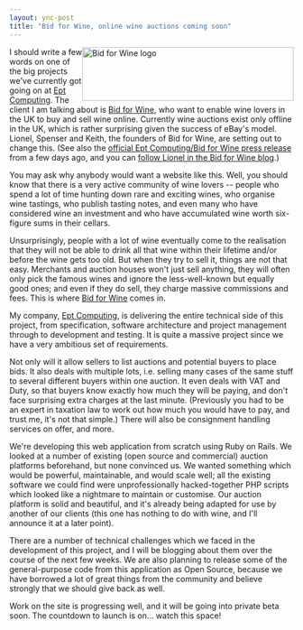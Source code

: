```yaml
---
layout: ync-post
title: "Bid for Wine, online wine auctions coming soon"
---
```


<div
style="float:right"><a
href="/2008/09/bidforwine.png"><img class="size-full wp-image-140" title="Bid for Wine logo"
src="/2008/09/bidforwine.png" alt="Bid for Wine logo" width="375" height="95" /></a></div>

I
should write a few words on one of the big projects we've currently got going on at
[Ept Computing](http://www.eptcomputing.com/). The client I am talking about is
[Bid for Wine](http://www.bidforwine.co.uk/), who want to enable wine lovers in the UK to buy and
sell wine online. Currently wine auctions exist only offline in the UK, which is rather surprising
given the success of eBay's model. Lionel, Spenser and Keith, the founders of Bid for Wine, are
setting out to change this. (See also the
[official Ept Computing/Bid for Wine press release](http://www.eptcomputing.com/news/2008-09-18/)
from a few days ago, and you can
[follow Lionel in the Bid for Wine blog](http://bidforwine.wordpress.com/).)

You may ask why
anybody would want a website like this. Well, you should know that there is a very active community
of wine lovers -- people who spend a lot of time hunting down rare and exciting wines, who organise
wine tastings, who publish tasting notes, and even many who have considered wine an investment and
who have accumulated wine worth six-figure sums in their cellars.

Unsurprisingly, people with a lot
of wine eventually come to the realisation that they will not be able to drink all that wine within
their lifetime and/or before the wine gets too old. But when they try to sell it, things are not
that easy. Merchants and auction houses won't just sell anything, they will often only pick the
famous wines and ignore the less-well-known but equally good ones; and even if they do sell, they
charge massive commissions and fees. This is where
[Bid for Wine](http://www.bidforwine.co.uk/) comes in.

My company,
[Ept Computing](http://www.eptcomputing.com/), is delivering the entire technical side of this
project, from specification, software architecture and project management through to development and
testing.  It is quite a massive project since we have a very ambitious set of requirements.

Not
only will it allow sellers to list auctions and potential buyers to place bids. It also deals with
multiple lots, i.e. selling many cases of the same stuff to several different buyers within one
auction. It even deals with VAT and Duty, so that buyers know exactly how much they will be paying,
and don't face surprising extra charges at the last minute. (Previously you had to be an expert in
taxation law to work out how much you would have to pay, and trust me, it's not that simple.) There
will also be consignment handling services on offer, and more.

We're developing this web
application from scratch using Ruby on Rails. We looked at a number of existing (open source and
commercial) auction platforms beforehand, but none convinced us. We wanted something which would be
powerful, maintainable, and would scale well; all the existing software we could find were
unprofessionally hacked-together PHP scripts which looked like a nightmare to maintain or customise.
Our auction platform is solid and beautiful, and it's already being adapted for use by another of
our clients (this one has nothing to do with wine, and I'll announce it at a later point).

There
are a number of technical challenges which we faced in the development of this project, and I will
be blogging about them over the course of the next few weeks. We are also planning to release some
of the general-purpose code from this application as Open Source, because we have borrowed a lot of
great things from the community and believe strongly that we should give back as well.

Work on the
site is progressing well, and it will be going into private beta soon. The countdown to launch is
on... watch this space!
